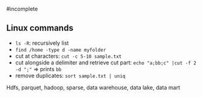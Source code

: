 #incomplete

## Linux commands

- `ls -R`: recursively list
- `find /home -type d -name myfolder`
- cut at characters: `cut -c 5-10 sample.txt`
- cut alongside a delimiter and retrieve cut part: `echo "a;bb;c" |cut -f 2 -d ";"` => prints `bb`
- remove duplicates: `sort sample.txt | uniq`

Hdfs, parquet, hadoop, sparse, data warehouse, data lake, data mart
